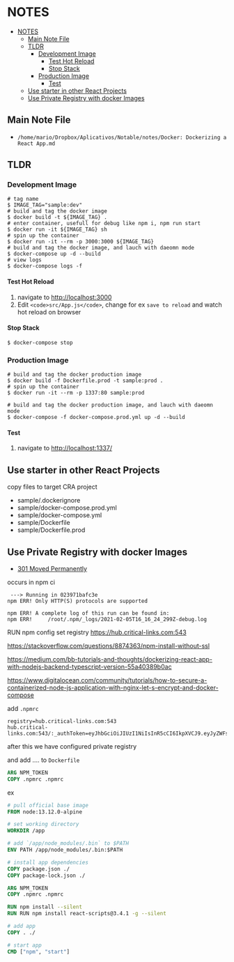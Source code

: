 # NOTES

- [NOTES](#notes)
  - [Main Note File](#main-note-file)
  - [TLDR](#tldr)
    - [Development Image](#development-image)
      - [Test Hot Reload](#test-hot-reload)
      - [Stop Stack](#stop-stack)
    - [Production Image](#production-image)
      - [Test](#test)
  - [Use starter in other React Projects](#use-starter-in-other-react-projects)
  - [Use Private Registry with docker Images](#use-private-registry-with-docker-images)

## Main Note File

- `/home/mario/Dropbox/Aplicativos/Notable/notes/Docker꞉ Dockerizing a React App.md`

## TLDR

### Development Image

```shell
# tag name
$ IMAGE_TAG="sample:dev"
# build and tag the docker image
$ docker build -t ${IMAGE_TAG} .
# enter container, usefull for debug like npm i, npm run start
$ docker run -it ${IMAGE_TAG} sh
# spin up the container
$ docker run -it --rm -p 3000:3000 ${IMAGE_TAG}
# build and tag the docker image, and lauch with daeomn mode
$ docker-compose up -d --build
# view logs
$ docker-compose logs -f
```

#### Test Hot Reload

1. navigate to <http://localhost:3000>
2. Edit `<code>src/App.js</code>`, change for ex `save to reload` and watch hot reload on browser

#### Stop Stack

```shell
$ docker-compose stop
```

### Production Image

```shell
# build and tag the docker production image
$ docker build -f Dockerfile.prod -t sample:prod .
# spin up the container
$ docker run -it --rm -p 1337:80 sample:prod

# build and tag the docker production image, and lauch with daeomn mode
$ docker-compose -f docker-compose.prod.yml up -d --build
```

#### Test

1. navigate to <http://localhost:1337/>

## Use starter in other React Projects

copy files to target CRA project

- sample/.dockerignore
- sample/docker-compose.prod.yml
- sample/docker-compose.yml
- sample/Dockerfile
- sample/Dockerfile.prod

## Use Private Registry with docker Images

- [301 Moved Permanently](https://docs.npmjs.com/docker-and-private-modules)


occurs in
npm ci

```shell
 ---> Running in 023971bafc3e
npm ERR! Only HTTP(S) protocols are supported

npm ERR! A complete log of this run can be found in:
npm ERR!     /root/.npm/_logs/2021-02-05T16_16_24_299Z-debug.log
```

RUN npm config set registry https://hub.critical-links.com:543


https://stackoverflow.com/questions/8874363/npm-install-without-ssl


https://medium.com/bb-tutorials-and-thoughts/dockerizing-react-app-with-nodejs-backend-typescript-version-55a40389b0ac

https://www.digitalocean.com/community/tutorials/how-to-secure-a-containerized-node-js-application-with-nginx-let-s-encrypt-and-docker-compose



add `.npmrc`

```shell
registry=hub.critical-links.com:543
hub.critical-links.com:543/:_authToken=eyJhbGciOiJIUzI1NiIsInR5cCI6IkpXVCJ9.eyJyZWFsX2dyb3VwcyI6eyJuYW1lIjoibWFyaW8iLCJncm91cHMiOlsibWFyaW8iLCIkYWxsIiwiJGF1dGhlbnRpY2F0ZWQiLCJAYWxsIiwiQGF1dGhlbnRpY2F0ZWQiLCJhbGwiXSwicmVhbF9ncm91cHMiOlsibWFyaW8iXX0sIm5hbWUiOiJtYXJpbyIsImdyb3VwcyI6WyIkYWxsIiwiJGF1dGhlbnRpY2F0ZWQiLCJAYWxsIiwiQGF1dGhlbnRpY2F0ZWQiLCJhbGwiLHsibmFtZSI6Im1hcmlvIiwiZ3JvdXBzIjpbIm1hcmlvIiwiJGFsbCIsIiRhdXRoZW50aWNhdGVkIiwiQGFsbCIsIkBhdXRoZW50aWNhdGVkIiwiYWxsIl0sInJlYWxfZ3JvdXBzIjpbIm1hcmlvIl19XSwiaWF0IjoxNjA4MjAzNzk1LCJuYmYiOjE2MDgyMDM3OTYsImV4cCI6MTYxMzM4Nzc5NX0.tHSpQvQqaRbDD_Vc0UD6jIBa8S0MCCbHKEI4VTsgVI8
```

after this we have configured private registry

and add .... to `Dockerfile`

```dockerfile
ARG NPM_TOKEN 
COPY .npmrc .npmrc  
```

ex

```dockerfile
# pull official base image
FROM node:13.12.0-alpine

# set working directory
WORKDIR /app

# add `/app/node_modules/.bin` to $PATH
ENV PATH /app/node_modules/.bin:$PATH

# install app dependencies
COPY package.json ./
COPY package-lock.json ./

ARG NPM_TOKEN 
COPY .npmrc .npmrc  

RUN npm install --silent
RUN RUN npm install react-scripts@3.4.1 -g --silent

# add app
COPY . ./

# start app
CMD ["npm", "start"]
```
